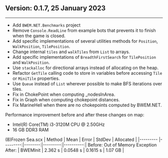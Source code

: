 ## Version: 0.1.7, 25 January 2023
----------------------------------
* Add `BWEM.NET.Benchmarks` project
* Remove `Console.ReadLine` from example bots that prevents it to finish when the game is closed.
* Add specific implementations of several utilities methods for `Position`, `WalkPosition`, `TilePosition`.
* Change internal `tiles` and `walkTiles` from `List` to arrays.
* Add specific implementations of `BreadthFirstSearch` for `TilePosition` and `WalkPosition`.
* Use `stackalloc` for directional arrays instead of allocating on the heap.
* Refactor `GetTile` calling code to store in variables before accessing `Tile` or `MiniTile` properties.
* Use `Queue` instead of `List` wherever possible to make BFS iterations over tiles.
* Fix in ChokePoint when computing _nodesInArea.
* Fix in Graph when computing chokepoint distances.
* Fix MarineHell when there are no chokepoints computed by BWEM.NET.

Performance improvement before and after these changes on map:

* Intel(R) Core(TM) i3-3120M CPU @ 2.50GHz
* 16 GB DDR3 RAM

(8)Frozen Sea.scx
        |   Method |     Mean |   Error |   StdDev | Allocated |
        |--------- |---------:|--------:|---------:|----------:|
Before:   Out of Memory Exception
After:  | BWEMInit | 2.362 s | 0.0548 s | 0.1615 s |   1.07 GB |

